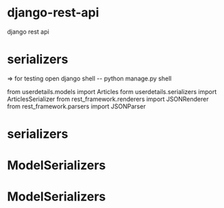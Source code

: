 # django-rest-api
django rest api

# serializers
=> for testing open django shell -- python manage.py shell

from userdetails.models import Articles
form userdetails.serializers import ArticlesSerializer
from rest_framework.renderers import JSONRenderer
from rest_framework.parsers import JSONParser
# serializers

# ModelSerializers

# ModelSerializers